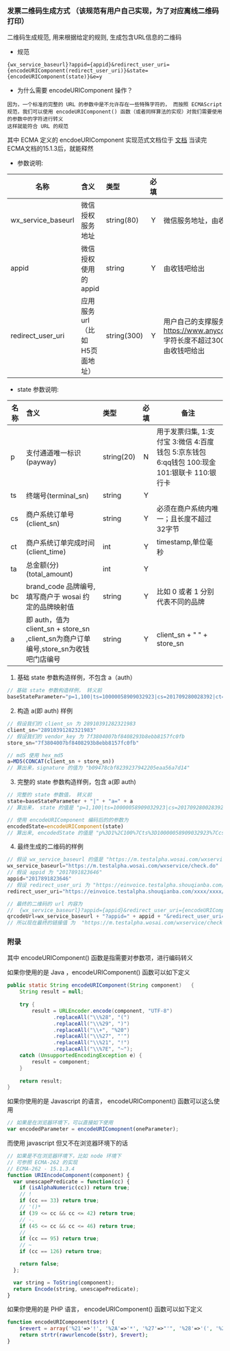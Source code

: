 ### 发票二维码生成方式 （该规范有用户自己实现，为了对应离线二维码打印）
二维码生成规范, 用来根据给定的规则, 生成包含URL信息的二维码

 - 规范

 ```
 {wx_service_baseurl}?appid={appid}&redirect_user_uri={encodeURIComponent(redirect_user_uri)}&state={encodeURIComponent(state)}&e=y
 ```

 - 为什么需要 encodeURIComponent 操作？

 ```
 因为，一个标准的完整的 URL 的参数中是不允许存在一些特殊字符的， 而按照 ECMAScript 规范，我们可以使用 encodeURIComponent() 函数（或者同样算法的实现）对我们需要使用的参数中的字符进行转义
 这样就能符合 URL 的规范
 ```

 其中 ECMA 定义的 encdoeURIComponent 实现范式文档位于 [文档](https://www.ecma-international.org/ecma-262/5.1/#sec-15.1.3) 当读完ECMA文档的15.1.3后，就能释然
 
 - 参数说明:

名称|含义|类型|必填|备注
----|:---|:---|:--:|--------
wx_service_baseurl|微信授权服务地址|string(80)|Y|微信服务地址，由收钱吧给出
appid|微信授权使用的appid|string|Y|由收钱吧给出
redirect_user_uri|应用服务 url（比如 H5页面地址）|string(300)|Y|用户自己的支撑服务地址例如 https://www.anycompany.com/invoice/preapply/h5, 字符长度不超过300，如果由收钱吧代为开发，则此项由收钱吧给出


 - state 参数说明:

名称|含义|类型|必填|备注
----|:---|:---|:--:|--------
p|支付通道唯一标识(payway)|string(20)|N|用于发票归集, 1:支付宝 3:微信 4:百度钱包 5:京东钱包 6:qq钱包 100:现金 101:银联卡 110:银行卡
ts|终端号(terminal_sn)|string|Y| 
cs|商户系统订单号(client_sn)|string|Y|必须在商户系统内唯一；且长度不超过32字节
ct|商户系统订单完成时间(client_time)|int|Y|timestamp,单位毫秒
ta|总金额(分)(total_amount)|int|Y|
bc|brand_code 品牌编号, 填写商户于 wosai 约定的品牌映射值|string|Y|比如 0 或者 1 分别代表不同的品牌
a|即 auth，值为 client_sn + store_sn ,client_sn为商户订单编号,store_sn为收钱吧门店编号|string|Y|client_sn + " " + store_sn

1. 基础 state 参数构造样例，不包含 a（auth）

```javascript
// 基础 state 参数构造样例， 转义前
baseStateParameter="p=1,100|ts=10000058909032923|cs=201709280028392|ct=1506484936867|ta=10000|bc=0"
```

2. 构造 a(即 auth) 样例

```javascript
// 假设我们的 client_sn 为 28910391282321983
client_sn="28910391282321983"
// 假设我们的 vendor_key 为 7f3804007bf8408293b8ebb8157fc0fb
store_sn="7f3804007bf8408293b8ebb8157fc0fb"

// md5 使用 hex_md5
a=MD5(CONCAT(client_sn + store_sn))
// 算出来，signature 的值为 "b09478cbf8239237942205eaa56a7d14"
```

3. 完整的 state 参数构造样例，包含 a(即 auth)

```javascript
// 完整的 state 参数值， 转义前
state=baseStateParameter + "|" + "a=" + a
// 算出来， state 的值是 "p=1,100|ts=10000058909032923|cs=201709280028392|ct=1506484936867|ta=10000|bc=0|a=b09478cbf8239237942205eaa56a7d14"

// 使用 encodeURIComponent 编码后的的参数为 
encodedState=encodeURIComponent(state)
// 算出来, encodedState 的值是 "p%3D1%2C100%7Cts%3D10000058909032923%7Ccs%3D201709280028392%7Cct%3D1506484936867%7Cta%3D10000%7Cbc%3D0%7Ca%3Db09478cbf8239237942205eaa56a7d14"
```

4. 最终生成的二维码的样例 

```javascript
// 假设 wx_service_baseurl 的值是 "https://m.testalpha.wosai.com/wxservice/check.do"
wx_service_baseurl="https://m.testalpha.wosai.com/wxservice/check.do"
// 假设 appid 为 "2017891823646"
appid="2017891823646"
// 假设 redirect_user_uri 为 "https://einvoice.testalpha.shouqianba.com/xxxx/xxxx/h5"
redirect_user_uri="https://einvoice.testalpha.shouqianba.com/xxxx/xxxx/h5"

// 最终的二维码的 url 内容为
//  {wx_service_baseurl}?appid={appid}&redirect_user_uri={encodeURIComponent(redirect_user_uri)}&state={encodeURIComponent(state)}&e=y
qrcodeUrl=wx_service_baseurl + "?appid=" + appid + "&redirect_user_uri=" + encodeURIComponent(redirect_user_uri) + "&state=" + encodeURIComponent(state) + "&e=y"
// 所以现在最终的链接值 为  "https://m.testalpha.wosai.com/wxservice/check.do?appid=2017891823646&redirect_user_uri=https%3A%2F%2Feinvoice.testalpha.shouqianba.com%2Fxxxx%2Fxxxx%2Fh5&state=p%3D1%2C100%7Cts%3D10000058909032923%7Ccs%3D201709280028392%7Cct%3D1506484936867%7Cta%3D10000%7Cbc%3D0%7Ca%3Db09478cbf8239237942205eaa56a7d14&e=y"

```




### 附录
其中 encodeURIComponent() 函数是指需要对参数项，进行编码转义

如果你使用的是 Java ，encodeURIComponent() 函数可以如下定义
```java
public static String encodeURIComponent(String component)   {     
	String result = null;      
	
	try {       
		result = URLEncoder.encode(component, "UTF-8")   
			   .replaceAll("\\%28", "(")                          
			   .replaceAll("\\%29", ")")   		
			   .replaceAll("\\+", "%20")                          
			   .replaceAll("\\%27", "'")   			   
			   .replaceAll("\\%21", "!")
			   .replaceAll("\\%7E", "~");     
	catch (UnsupportedEncodingException e) {       
		result = component;     
	}      
	
	return result;   
}  
```

如果你使用的是 Javascript 的语言， encodeURIComponent() 函数可以这么使用
```javascript
// 如果是在浏览器环境下，可以直接如下使用
var encodedParameter = encodeURIComopnent(oneParameter);
```

而使用 javascript 但又不在浏览器环境下的话
```javascript
// 如果是不在浏览器环境下，比如 node 环境下
// 可参照 ECMA-262 的实现
// ECMA-262 - 15.1.3.4
function URIEncodeComponent(component) {
  var unescapePredicate = function(cc) {
    if (isAlphaNumeric(cc)) return true;
    // !
    if (cc == 33) return true;
    // '()*
    if (39 <= cc && cc <= 42) return true;
    // -.
    if (45 <= cc && cc <= 46) return true;
    // _
    if (cc == 95) return true;
    // ~
    if (cc == 126) return true;

    return false;
  };

  var string = ToString(component);
  return Encode(string, unescapePredicate);
}
```

如果你使用的是 PHP 语言， encodeURIComponent() 函数可以如下定义
```php
function encodeURIComponent($str) {
    $revert = array('%21'=>'!', '%2A'=>'*', '%27'=>"'", '%28'=>'(', '%29'=>')');
    return strtr(rawurlencode($str), $revert);
}
```

